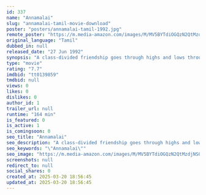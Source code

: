 ```yaml
---
id: 337
name: "Annamalai"
slug: "annamalai-tamil-movie-download"
poster: "posters/annamalai-tamil-1992.jpg"
remote_poster: "https://m.media-amazon.com/images/M/MV5BYTdiOGQzN2QtMzdjNS00ZTkzLWEwYTktZWJlMzUyZjRlMzVkXkEyXkFqcGc@._V1_SX300.jpg"
original_language: "Tamil"
dubbed_in: null
released_date: "27 Jun 1992"
synopsis: "A class-divided friendship goes through highs and lows through several decades."
type: "movie"
rating: "7.7"
imdbid: "tt0139859"
tmdbid: null
views: 0
likes: 0
dislikes: 0
author_id: 1
trailer_url: null
runtime: "164 min"
is_featured: 0
is_active: 1
is_comingsoon: 0
seo_title: "Annamalai"
seo_description: "A class-divided friendship goes through highs and lows through several decades."
seo_keywords: "\"Annamalai\""
seo_image: "https://m.media-amazon.com/images/M/MV5BYTdiOGQzN2QtMzdjNS00ZTkzLWEwYTktZWJlMzUyZjRlMzVkXkEyXkFqcGc@._V1_SX300.jpg"
screenshots: null
redirect_to: null
social_shares: 0
created_at: 2025-03-20 18:56:45
updated_at: 2025-03-20 18:56:45
---
```


